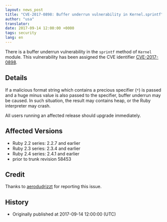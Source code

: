 ```yaml
---
layout: news_post
title: "CVE-2017-0898: Buffer underrun vulnerability in Kernel.sprintf"
author: "usa"
translator:
date: 2017-09-14 12:00:00 +0000
tags: security
lang: en
---
```


There is a buffer underrun vulnerability in the `sprintf` method of `Kernel` module.
This vulnerability has been assigned the CVE identifier [CVE-2017-0898](http://cve.mitre.org/cgi-bin/cvename.cgi?name=CVE-2017-0898).

## Details

If a malicious format string which contains a precious specifier (`*`) is passed and a huge minus value is also passed to the specifier, buffer underrun may be caused.
In such situation, the result may contains heap, or the Ruby interpreter may crash.

All users running an affected release should upgrade immediately.

## Affected Versions

* Ruby 2.2 series: 2.2.7 and earlier
* Ruby 2.3 series: 2.3.4 and earlier
* Ruby 2.4 series: 2.4.1 and earlier
* prior to trunk revision 58453

## Credit

Thanks to [aerodudrizzt](https://hackerone.com/aerodudrizzt) for reporting this issue.

## History

* Originally published at 2017-09-14 12:00:00 (UTC)
